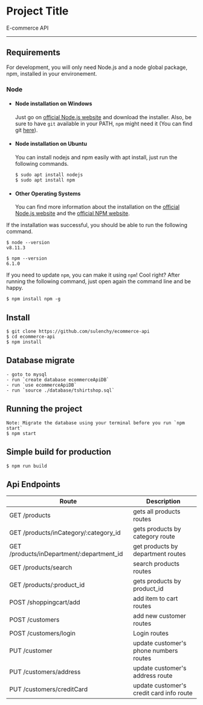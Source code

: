 # Project Title

E-commerce API

---
## Requirements

For development, you will only need Node.js and a node global package, npm, installed in your environement.

### Node
- #### Node installation on Windows

  Just go on [official Node.js website](https://nodejs.org/) and download the installer.
Also, be sure to have `git` available in your PATH, `npm` might need it (You can find git [here](https://git-scm.com/)).

- #### Node installation on Ubuntu

  You can install nodejs and npm easily with apt install, just run the following commands.

      $ sudo apt install nodejs
      $ sudo apt install npm

- #### Other Operating Systems
  You can find more information about the installation on the [official Node.js website](https://nodejs.org/) and the [official NPM website](https://npmjs.org/).

If the installation was successful, you should be able to run the following command.

    $ node --version
    v8.11.3

    $ npm --version
    6.1.0

If you need to update `npm`, you can make it using `npm`! Cool right? After running the following command, just open again the command line and be happy.

    $ npm install npm -g

## Install

    $ git clone https://github.com/sulenchy/ecommerce-api
    $ cd ecommerce-api
    $ npm install

## Database migrate
    - goto to mysql
    - run `create database ecommerceApiDB`
    - run `use ecommerceApiDB`
    - run `source ./database/tshirtshop.sql`
    

## Running the project
    Note: Migrate the database using your terminal before you run `npm start`
    $ npm start

## Simple build for production

    $ npm run build

## Api Endpoints
| Route         | Description   |
| ------------- | ------------- |
| GET /products    | gets all products routes  |
| GET /products/inCategory/:category_id | gets products by category route  |
| GET /products/inDepartment/:department_id | get products by department routes  |
| GET /products/search | search products routes  |
| GET /products/:product_id | gets products by product_id  |
| POST /shoppingcart/add | add item to cart routes  |
| POST /customers | add new customer routes  |
| POST /customers/login | Login routes  |
| PUT /customer | update customer's phone numbers routes |
| PUT /customers/address | update customer's address route  |
| PUT /customers/creditCard | update customer's credit card info route  |
